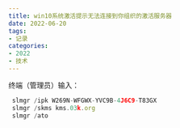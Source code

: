 ```yaml
---
title: win10系统激活提示无法连接到你组织的激活服务器
date: 2022-06-20
tags:
- 记录
categories:
- 2022
- 技术
---
```


终端（管理员）输入：
```js
 slmgr /ipk W269N-WFGWX-YVC9B-4J6C9-T83GX 
 slmgr /skms kms.03k.org 
 slmgr /ato
```